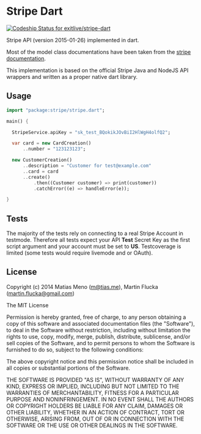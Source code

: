 # Stripe Dart

[ ![Codeship Status for exitlive/stripe-dart](https://codeship.com/projects/5507d630-62a5-0132-dd06-4e545b297600/status?branch=master)](https://codeship.com/projects/52114)


Stripe API (version 2015-01-26) implemented in dart.

Most of the model class documentations have been taken from the
[stripe documentation](https://stripe.com/docs).

This implementation is based on the official Stripe Java and NodeJS API wrappers
and written as a proper native dart library.


## Usage

```dart
import "package:stripe/stripe.dart";

main() {

  StripeService.apiKey = "sk_test_BQokikJOvBiI2HlWgH4olfQ2";

  var card = new CardCreation()
      ..number = "123123123";

  new CustomerCreation()
      ..description = "Customer for test@example.com"
      ..card = card
      ..create()
          .then((Customer customer) => print(customer))
          .catchError((e) => handleError(e));

}
```

## Tests

The majority of the tests rely on connecting to a real Stripe Account in
testmode.
Therefore all tests expect your API **Test** Secret Key as the first script
argument and your account must be set to **US**. Testcoverage is limited (some
tests would require livemode and or OAuth).


## License

Copyright (c) 2014 Matias Meno (m@tias.me), Martin Flucka (martin.flucka@gmail.com)

The MIT License

Permission is hereby granted, free of charge, to any person obtaining a copy
of this software and associated documentation files (the "Software"), to deal
in the Software without restriction, including without limitation the rights
to use, copy, modify, merge, publish, distribute, sublicense, and/or sell
copies of the Software, and to permit persons to whom the Software is
furnished to do so, subject to the following conditions:

The above copyright notice and this permission notice shall be included in all
copies or substantial portions of the Software.

THE SOFTWARE IS PROVIDED "AS IS", WITHOUT WARRANTY OF ANY KIND, EXPRESS OR
IMPLIED, INCLUDING BUT NOT LIMITED TO THE WARRANTIES OF MERCHANTABILITY,
FITNESS FOR A PARTICULAR PURPOSE AND NONINFRINGEMENT. IN NO EVENT SHALL THE
AUTHORS OR COPYRIGHT HOLDERS BE LIABLE FOR ANY CLAIM, DAMAGES OR OTHER
LIABILITY, WHETHER IN AN ACTION OF CONTRACT, TORT OR OTHERWISE, ARISING FROM,
OUT OF OR IN CONNECTION WITH THE SOFTWARE OR THE USE OR OTHER DEALINGS IN THE
SOFTWARE.

